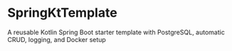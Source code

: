 # SpringKtTemplate
A reusable Kotlin Spring Boot starter template with PostgreSQL, automatic CRUD, logging, and Docker setup
